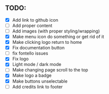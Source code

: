 ## TODO:

- [X] Add link to github icon
- [ ] Add proper content
- [ ] Add images (with proper styling/wrapping)
- [X] Make menu icon do something or get rid of it
- [X] Make clicking logo return to home
- [X] Fix documentation button
- [ ] fix fontello issues
- [X] Fix logo
- [X] Light mode / dark mode
- [ ] Make changing page scroll to the top
- [X] Make logo a badge
- [X] Make buttons unselectable
- [ ] Add credits link to footer